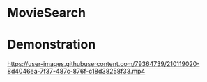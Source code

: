 # MovieSearch
# Demonstration
https://user-images.githubusercontent.com/79364739/210119020-8d4046ea-7f37-487c-876f-c18d38258f33.mp4
